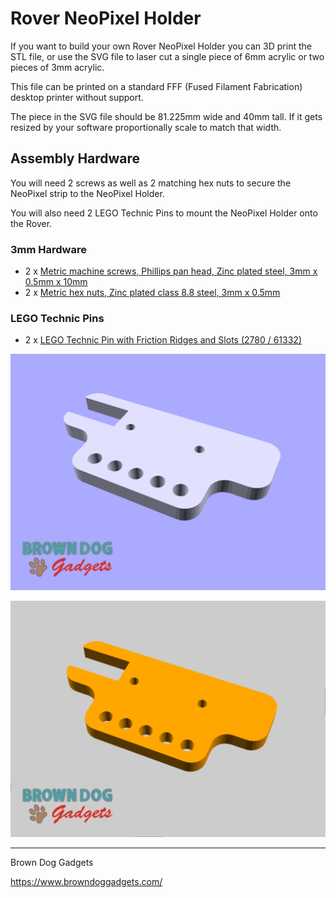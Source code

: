 # Rover NeoPixel Holder

If you want to build your own Rover NeoPixel Holder you can 3D print the STL file, or use the SVG file to laser cut a single piece of 6mm acrylic or two pieces of 3mm acrylic.

This file can be printed on a standard FFF (Fused Filament Fabrication) desktop printer without support.

The piece in the SVG file should be 81.225mm wide and 40mm tall. If it gets resized by your software proportionally scale to match that width.

## Assembly Hardware

You will need 2 screws as well as 2 matching hex nuts to secure the NeoPixel strip to the NeoPixel Holder.

You will also need 2 LEGO Technic Pins to mount the NeoPixel Holder onto the Rover.

### 3mm Hardware

- 2 x [Metric machine screws, Phillips pan head, Zinc plated steel, 3mm x 0.5mm x 10mm](https://www.boltdepot.com/Product-Details.aspx?product=17868)
- 2 x [Metric hex nuts, Zinc plated class 8.8 steel, 3mm x 0.5mm](https://www.boltdepot.com/Product-Details.aspx?product=4783)

### LEGO Technic Pins

- 2 x [LEGO Technic Pin with Friction Ridges and Slots (2780 / 61332)](https://www.brickowl.com/catalog/lego-technic-pin-with-friction-ridges-and-slots-2780-61332)


![](Images/Rover-NeoPixel-Holder-STL.png)

![](Images/Rover-NeoPixel-Holder-LC.png)


---

Brown Dog Gadgets

https://www.browndoggadgets.com/
